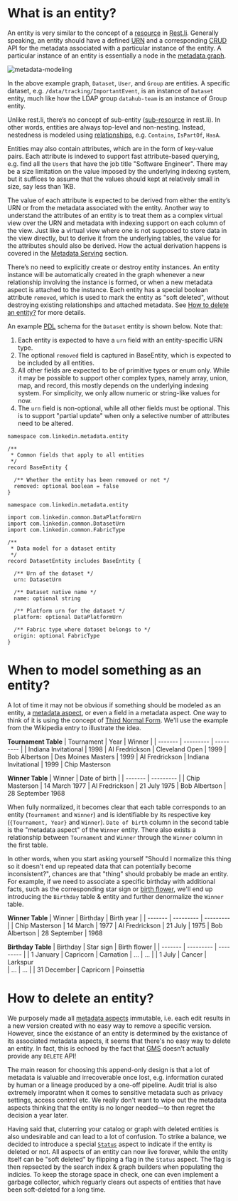 # What is an entity?

An entity is very similar to the concept of a
[resource](https://linkedin.github.io/rest.li/user_guide/restli_server#writing-resources) in [Rest.li](http://rest.li/).
Generally speaking, an entity should have a defined [URN](urn.md) and a corresponding
[CRUD](https://en.wikipedia.org/wiki/Create,_read,_update_and_delete) API for the metadata associated with a particular
instance of the entity. A particular instance of an entity is essentially a node in the [metadata graph](graph.md).

![metadata-modeling](../imgs/metadata-modeling.png)

In the above example graph, `Dataset`, `User`, and `Group` are entities. A specific dataset, e.g.
`/data/tracking/ImportantEvent`, is an instance of `Dataset` entity, much like how the LDAP group `datahub-team` is an
instance of Group entity.

Unlike rest.li, there’s no concept of sub-entity
([sub-resource](https://github.com/linkedin/rest.li/wiki/Rest.li-User-Guide#sub-resources) in rest.li). In other words,
entities are always top-level and non-nesting. Instead, nestedness is modeled using [relationships](relationship.md),
e.g. `Contains`, `IsPartOf`, `HasA`.

Entities may also contain attributes, which are in the form of key-value pairs. Each attribute is indexed to support
fast attribute-based querying, e.g. find all the `Users` that have the job title "Software Engineer". There may be a
size limitation on the value imposed by the underlying indexing system, but it suffices to assume that the values should
kept at relatively small in size, say less than 1KB.

The value of each attribute is expected to be derived from either the entity’s URN or from the metadata associated with
the entity. Another way to understand the attributes of an entity is to treat them as a complex virtual view over the
URN and metadata with indexing support on each column of the view. Just like a virtual view where one is not supposed to
store data in the view directly, but to derive it from the underlying tables, the value for the attributes should also
be derived. How the actual derivation happens is covered in the
[Metadata Serving](../architecture/architecture.md#metadata-serving) section.

There’s no need to explicitly create or destroy entity instances. An entity instance will be automatically created in
the graph whenever a new relationship involving the instance is formed, or when a new metadata aspect is attached to the
instance. Each entity has a special boolean attribute `removed`, which is used to mark the entity as "soft deleted",
without destroying existing relationships and attached metadata. See
[How to delete an entity?](#how-to-delete-an-entity) for more details.

An example [PDL](https://linkedin.github.io/rest.li/pdl_schema) schema for the `Dataset` entity is shown below. Note
that:

1. Each entity is expected to have a `urn` field with an entity-specific URN type.
2. The optional `removed` field is captured in BaseEntity, which is expected to be included by all entities.
3. All other fields are expected to be of primitive types or enum only. While it may be possible to support other
   complex types, namely array, union, map, and record, this mostly depends on the underlying indexing system. For
   simplicity, we only allow numeric or string-like values for now.
4. The `urn` field is non-optional, while all other fields must be optional. This is to support "partial update" when
   only a selective number of attributes need to be altered.

```
namespace com.linkedin.metadata.entity

/**
 * Common fields that apply to all entities
 */
record BaseEntity {

  /** Whether the entity has been removed or not */
  removed: optional boolean = false
}
```

```
namespace com.linkedin.metadata.entity

import com.linkedin.common.DataPlatformUrn
import com.linkedin.common.DatasetUrn
import com.linkedin.common.FabricType

/**
 * Data model for a dataset entity
 */
record DatasetEntity includes BaseEntity {

  /** Urn of the dataset */
  urn: DatasetUrn

  /** Dataset native name */
  name: optional string

  /** Platform urn for the dataset */
  platform: optional DataPlatformUrn

  /** Fabric type where dataset belongs to */
  origin: optional FabricType
}
```

# When to model something as an entity?

A lot of time it may not be obvious if something should be modeled as an entity, a [metadata aspect](aspect.md), or even
a field in a metadata aspect. One way to think of it is using the concept of
[Third Normal Form](https://en.wikipedia.org/wiki/Third_normal_form). We'll use the example from the Wikipedia entry to
illustrate the idea.

**Tournament Table** | Tournament | Year | Winner | | ------- | --------- | --------- | | Indiana Invitational | 1998 |
Al Fredrickson | Cleveland Open | 1999 | Bob Albertson | Des Moines Masters | 1999 | Al Fredrickson | Indiana
Invitational | 1999 | Chip Masterson

**Winner Table** | Winner | Date of birth | | ------- | --------- | | Chip Masterson | 14 March 1977 | Al Fredrickson |
21 July 1975 | Bob Albertson | 28 September 1968

When fully normalized, it becomes clear that each table corresponds to an entity (`Tournament` and `Winner`) and is
identifiable by its respective key (`{Tournament, Year}` and `Winner`). `Date of birth` column in the second table is
the "metadata aspect" of the `Winner` entity. There also exists a relationship between `Tournament` and `Winner` through
the `Winner` column in the first table.

In other words, when you start asking yourself "Should I normalize this thing so it doesn't end up repeated data that
can potentially become inconsistent?", chances are that "thing" should probably be made an entity. For example, if we
need to associate a specific birthday with additional facts, such as the corresponding star sign or
[birth flower](https://en.wikipedia.org/wiki/Birth_flower), we'll end up introducing the `Birthday` table & entity and
further denormalize the `Winner` table.

**Winner Table** | Winner | Birthday | Birth year | | ------- | --------- | --------- | | Chip Masterson | 14 March |
1977 | Al Fredrickson | 21 July | 1975 | Bob Albertson | 28 September | 1968

**Birthday Table** | Birthday | Star sign | Birth flower | | ------- | --------- | --------- | | 1 January | Capricorn |
Carnation | ... | ... | | 1 July | Cancer | Larkspur  
| ... | ... | | 31 December | Capricorn | Poinsettia

# How to delete an entity?

We purposely made all [metadata aspects](aspect.md) immutable, i.e. each edit results in a new version created with no
easy way to remove a specific version. However, since the existance of an entity is determined by the existance of its
associated metadata aspects, it seems that there's no easy way to delete an entity. In fact, this is echoed by the fact
that [GMS](gms.md) doesn't actually provide any `DELETE` API!

The main reason for choosing this append-only design is that a lot of metadata is valuable and irrecoverable once lost,
e.g. information curated by human or a lineage produced by a one-off pipeline. Audit trial is also extremely imporatnt
when it comes to sensitive metadata such as privacy settings, access control etc. We really don't want to wipe out the
metadata aspects thinking that the entity is no longer needed—to then regret the decision a year later.

Having said that, cluterring your catalog or graph with deleted entities is also undesirable and can lead to a lot of
confusion. To strike a balance, we decided to introduce a special
[`Status`](https://github.com/linkedin/datahub/blob/master/metadata-models/src/main/pegasus/com/linkedin/common/Status.pdl)
aspect to indicate if the entity is deleted or not. All aspects of an entity can now live forever, while the entity
itself can be "soft deleted" by flipping a flag in the `Status` aspect. The flag is then repsected by the search index &
graph builders when populating the indicies. To keep the storage space in check, one can even implement a garbage
collector, which reguarly clears out aspects of entities that have been soft-deleted for a long time.
